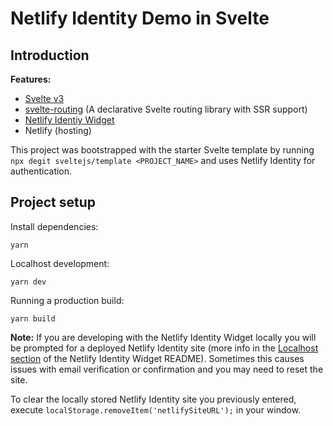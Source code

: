 # Netlify Identity Demo in Svelte

## Introduction

**Features:**

- [Svelte v3](https://svelte.dev/)
- [svelte-routing](https://github.com/EmilTholin/svelte-routing) (A declarative Svelte routing library with SSR support)
- [Netlify Identiy Widget](https://github.com/netlify/netlify-identity-widget/)
- Netlify (hosting)

This project was bootstrapped with the starter Svelte template by running `npx degit sveltejs/template <PROJECT_NAME>` and uses Netlify Identity for authentication.

## Project setup

Install dependencies:

```
yarn
```

Localhost development:

```
yarn dev
```

Running a production build:

```
yarn build
```

**Note:** If you are developing with the Netlify Identity Widget locally you will be prompted for a deployed Netlify Identity site (more info in the [Localhost section](https://github.com/netlify/netlify-identity-widget#localhost) of the Netlify Identity Widget README). Sometimes this causes issues with email verification or confirmation and you may need to reset the site.

To clear the locally stored Netlify Identity site you previously entered, execute `localStorage.removeItem('netlifySiteURL');` in your window.

